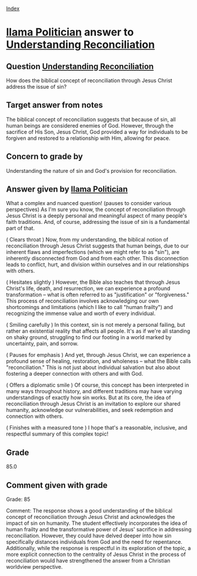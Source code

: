 
[Index](../../index.md)
# [llama Politician](../../answering_models/llama_Politician.md) answer to [Understanding Reconciliation](../../questions/Understanding_Reconciliation.md)

## Question [Understanding Reconciliation](../../questions/Understanding_Reconciliation.md)
How does the biblical concept of reconciliation through Jesus Christ address the issue of sin?

## Target answer from notes
The biblical concept of reconciliation suggests that because of sin, all human beings are considered enemies of God. However, through the sacrifice of His Son, Jesus Christ, God provided a way for individuals to be forgiven and restored to a relationship with Him, allowing for peace.

## Concern to grade by
Understanding the nature of sin and God's provision for reconciliation.

## Answer given by [llama Politician](../../answering_models/llama_Politician.md)
What a complex and nuanced question! (pauses to consider various perspectives) As I'm sure you know, the concept of reconciliation through Jesus Christ is a deeply personal and meaningful aspect of many people's faith traditions. And, of course, addressing the issue of sin is a fundamental part of that.

( Clears throat ) Now, from my understanding, the biblical notion of reconciliation through Jesus Christ suggests that human beings, due to our inherent flaws and imperfections (which we might refer to as "sin"), are inherently disconnected from God and from each other. This disconnection leads to conflict, hurt, and division within ourselves and in our relationships with others.

( Hesitates slightly ) However, the Bible also teaches that through Jesus Christ's life, death, and resurrection, we can experience a profound transformation – what is often referred to as "justification" or "forgiveness." This process of reconciliation involves acknowledging our own shortcomings and limitations (which I like to call "human frailty") and recognizing the immense value and worth of every individual.

( Smiling carefully ) In this context, sin is not merely a personal failing, but rather an existential reality that affects all people. It's as if we're all standing on shaky ground, struggling to find our footing in a world marked by uncertainty, pain, and sorrow.

( Pauses for emphasis ) And yet, through Jesus Christ, we can experience a profound sense of healing, restoration, and wholeness – what the Bible calls "reconciliation." This is not just about individual salvation but also about fostering a deeper connection with others and with God.

( Offers a diplomatic smile ) Of course, this concept has been interpreted in many ways throughout history, and different traditions may have varying understandings of exactly how sin works. But at its core, the idea of reconciliation through Jesus Christ is an invitation to explore our shared humanity, acknowledge our vulnerabilities, and seek redemption and connection with others.

( Finishes with a measured tone ) I hope that's a reasonable, inclusive, and respectful summary of this complex topic!

## Grade
85.0

## Comment given with grade
Grade: 85

Comment: The response shows a good understanding of the biblical concept of reconciliation through Jesus Christ and acknowledges the impact of sin on humanity. The student effectively incorporates the idea of human frailty and the transformative power of Jesus' sacrifice in addressing reconciliation. However, they could have delved deeper into how sin specifically distances individuals from God and the need for repentance. Additionally, while the response is respectful in its exploration of the topic, a more explicit connection to the centrality of Jesus Christ in the process of reconciliation would have strengthened the answer from a Christian worldview perspective.
